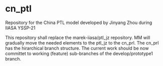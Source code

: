 # cn_ptl
Repository for the China PTL model developed by Jinyang Zhou during IIASA YSSP-21

This repository shall replace the marek-iiasa/ptl_jz repository. MM will gradually move the needed elements to the ptl_jz to the cn_prl. The cn_prl has the hirarchical branch structure. The current work should be now committet to working (feature) sub-branches of the develop/prototype1 branch.
